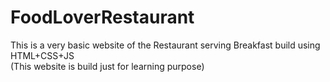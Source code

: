 # FoodLoverRestaurant
This is a very basic website of the Restaurant serving Breakfast build using HTML+CSS+JS <br>
(This website is build just for learning purpose)
